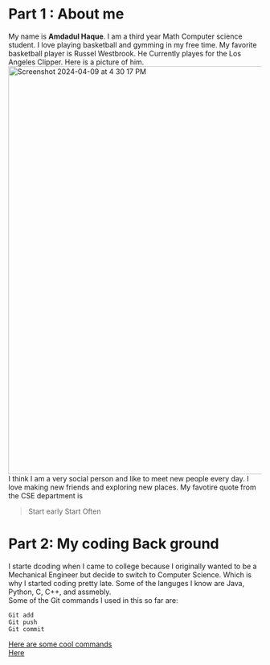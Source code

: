 # Part 1 : About me 
My name is **Amdadul Haque**. I am a third year Math Computer science student. I love playing basketball and gymming in my free time. My favorite basketball player is Russel Westbrook.
He Currently playes for the Los Angeles Clipper. Here is a picture of him.  
<img width="811" alt="Screenshot 2024-04-09 at 4 30 17 PM" src="https://github.com/Amdau1/CSE110/assets/122418243/9745bb15-864a-493b-a641-a13184cd1703">  
I think I am a very social person and like to meet new people every day. I love making new friends and exploring new places. My favotire quote from the CSE department is  
> Start early Start Often
# Part 2: My coding Back ground  
I starte dcoding when I came to college because I originally wanted to be a Mechanical Engineer but decide to switch to Computer Science. Which is why I started coding pretty late. 
Some of the languges I know are Java, Python, C, C++, and assmebly.  
Some of the Git commands I used in this so far are:  
```
Git add 
Git push
Git commit 
```
[Here are some cool commands](https://www.geeksforgeeks.org/grep-command-in-unixlinux/)  
[Here](main/ScreenShot.md)
